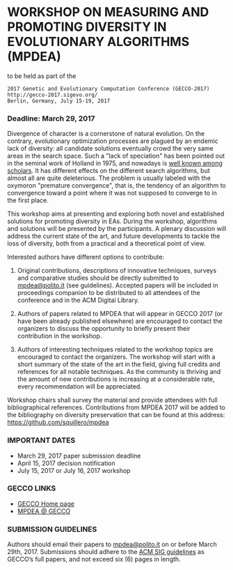 WORKSHOP ON MEASURING AND PROMOTING DIVERSITY IN EVOLUTIONARY ALGORITHMS (MPDEA)
================================================================================

to be held as part of the
~~~
2017 Genetic and Evolutionary Computation Conference (GECCO-2017)
http://gecco-2017.sigevo.org/
Berlin, Germany, July 15-19, 2017
~~~

### Deadline: March 29, 2017

Divergence of character is a cornerstone of natural evolution. On the contrary, evolutionary optimization processes are plagued by an endemic lack of diversity: all candidate solutions eventually crowd the very same areas in the search space. Such a "lack of speciation" has been pointed out in the seminal work of Holland in 1975, and nowadays is [well known among scholars](http://www.slideshare.net/Squillero/promoting-diversity-in-evolutionary-optimization-why-and-how). It has different effects on the different search algorithms, but almost all are quite deleterious. The problem is usually labeled with the oxymoron "premature convergence", that is, the tendency of an algorithm to convergence toward a point where it was not supposed to converge to in the first place.

This workshop aims at presenting and exploring both novel and established solutions for promoting diversity in EAs. During the workshop, algorithms and solutions will be presented by the participants. A plenary discussion will address the current state of the art, and future developments to tackle the loss of diversity, both from a practical and a theoretical point of view.

Interested authors have different options to contribute:

1) Original contributions, descriptions of innovative techniques, surveys and comparative studies should be directly submitted to mpdea@polito.it (see guidelines). Accepted papers will be included in proceedings companion to be distributed to all attendees of the conference and in the ACM Digital Library.

2) Authors of papers related to MPDEA that will appear in GECCO 2017 (or have been already published elsewhere) are encouraged to contact the organizers to discuss the opportunity to briefly present their contribution in the workshop.
 
3) Authors of interesting techniques related to the workshop topics are encouraged to contact the organizers. The workshop will start with a short summary of the state of the art in the field, giving full credits and references for all notable techniques. As the community is thriving and the amount of new contributions is increasing at a considerable rate, every recommendation will be appreciated.

Workshop chairs shall survey the material and provide attendees with full bibliographical references. Contributions from MPDEA 2017 will be added to the bibliography on diversity preservation that can be found at this address: https://github.com/squillero/mpdea

### IMPORTANT DATES
* March 29, 2017 paper submission deadline
* April 15, 2017 decision notification
* July 15, 2017 or July 16, 2017 workshop

### GECCO LINKS
* [GECCO Home page](http://gecco-2017.sigevo.org/index.html/HomePage)
* [MPDEA @ GECCO](http://gecco-2017.sigevo.org/index.html/Workshops#id_Measuring%20and%20Promoting%20Diversity%20in%20Evolutionary%20Algorithms)

### SUBMISSION GUIDELINES
Authors should email their papers to mpdea@polito.it on or before March 29th, 2017. Submissions should adhere to the [ACM SIG guidelines](http://gecco-2017.sigevo.org/index.html/Papers) as GECCO’s full papers, and not exceed six (6) pages in length.
